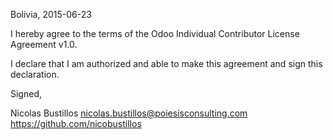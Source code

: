 Bolivia, 2015-06-23

I hereby agree to the terms of the Odoo Individual Contributor License
Agreement v1.0.

I declare that I am authorized and able to make this agreement and sign this
declaration.

Signed,

Nicolas Bustillos nicolas.bustillos@poiesisconsulting.com https://github.com/nicobustillos
